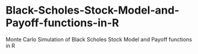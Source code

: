 # Black-Scholes-Stock-Model-and-Payoff-functions-in-R
Monte Carlo Simulation of Black Scholes Stock Model and Payoff functions in R
